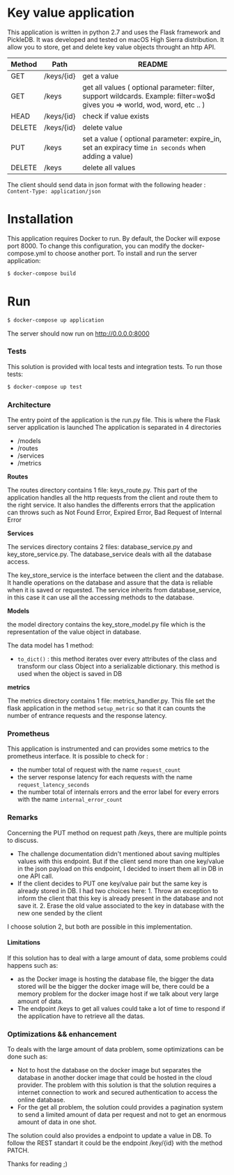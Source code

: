 # Key value application

This application is written in python 2.7  and uses the Flask framework and PickleDB.
It was developed and tested on macOS High Sierra distribution.
It allow you to store, get and delete key value objects throught an http API.

| Method | Path | README |
| ------ | ------ | ------ |
| GET | /keys/{id} | get a value  |
| GET | /keys | get all values ( optional parameter: filter, support wildcards. Example: filter=wo$d gives you => world, wod, word, etc .. ) |
| HEAD | /keys/{id} | check if value exists |
| DELETE | /keys/{id} | delete value |
| PUT | /keys | set a value ( optional parameter: expire_in, set an expiracy time `in seconds` when adding a value) |
| DELETE | /keys | delete all values |

The client should send data in json format with the following header : `Content-Type: application/json`


# Installation

This application requires Docker to run.
By default, the Docker will expose port 8000. To change this configuration, you can modify the docker-compose.yml to choose another port.
To install and run the server application:
```sh
$ docker-compose build
```

# Run
```sh
$ docker-compose up application
```
The server should now run on http://0.0.0.0:8000

### Tests

This solution is provided with local tests and integration tests.
To run those tests:
```sh
$ docker-compose up test
```

### Architecture
The entry point of the application is the run.py file. This is where the Flask server application is launched
The application is separated in 4 directories
* /models
* /routes
* /services
* /metrics

**Routes**

The routes directory contains 1 file: keys_route.py. This part of the application handles all the http requests from the client and route them to the right service.
It also handles the differents errors that the application can throws such as Not Found Error, Expired Error, Bad Request of Internal Error

**Services**

The services directory contains 2 files: database_service.py and key_store_service.py.
The database_service deals with all the database access.

The key_store_service is the interface between the client and the database. It handle operations on the database and assure that the data is reliable when it is saved or requested.
The service inherits from database_service, in this case it can use all the accessing methods to the database.

**Models**

the model directory contains the key_store_model.py file which is the representation of the value object in database.

The data model has 1 method:
- `to_dict()` : this method iterates over every attributes of the class and transform our class Object into a serializable dictionary. this method is used when the object is saved in DB

**metrics**

The metrics directory contains 1 file: metrics_handler.py. This file set the flask application in the method `setup_metric` so that it can counts the number of entrance requests and the response latency.

### Prometheus

This application is instrumented and can provides some metrics to the prometheus interface.
It is possible to check for :
- the number total of request with the name `request_count`
- the server response latency for each requests with the name `request_latency_seconds`
- the number total of internals errors and the error label for every errors with the name `internal_error_count`


### Remarks

Concerning the PUT method on request path /keys, there are multiple points to discuss.
* The challenge documentation didn't mentioned about saving multiples values with this endpoint.
But if the client send more than one key/value in the json payload on this endpoint, I decided to insert them all in DB in one API call.
* If the client decides to PUT one key/value pair but  the same key is already stored in DB.
I had two choices here: 1. Throw an exception to inform the client that this key is already present in the database and not save it. 2. Erase the old value associated to the key in database with the new one sended by the client

I choose solution 2, but both are possible in this implementation.

#### Limitations

If this solution has to deal with a large amount of data, some problems could happens such as:
 *  as the Docker image is hosting the database file, the bigger the data stored will be the bigger the docker image will be, there could be a memory problem for the docker image host if we talk about very large amount of data.
 *  The endpoint /keys to get all values could take a lot of time to respond if the application have to retrieve all the datas.

### Optimizations && enhancement

To deals with the large amount of data problem, some optimizations can be done such as:
* Not to host the database on the docker image but separates the database in another docker image that could be hosted in the cloud provider. The problem with this solution is that the solution requires a internet connection to work and secured authentication to access the online database.
* For the get all problem, the solution could provides a pagination system to send a limited amount of data per request and not to get an enormous amount of data in one shot.

The solution could also provides a endpoint to update a value in DB. To follow the REST standart it could be the endpoint /key/{id} with the method PATCH.



Thanks for reading ;)
